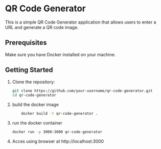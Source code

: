 # QR Code Generator

This is a simple QR Code Generator application that allows users to enter a URL and generate a QR code image.

## Prerequisites

Make sure you have Docker installed on your machine.

## Getting Started

1. Clone the repository:

   ```bash
   git clone https://github.com/your-username/qr-code-generator.git
   cd qr-code-generator

2. build the docker image

     ```bash
         docker build -t qr-code-generator .

3. run the docker container

     ```bash
     docker run -p 3000:3000 qr-code-generator

4. Acces using browser at http://localhost:3000
